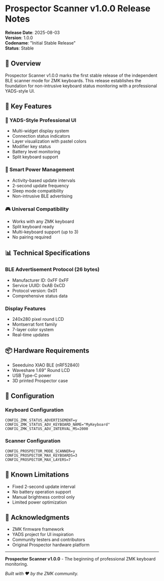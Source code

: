 # Prospector Scanner v1.0.0 Release Notes

**Release Date**: 2025-08-03  
**Version**: 1.0.0  
**Codename**: "Initial Stable Release"  
**Status**: Stable  

## 🎉 Overview

Prospector Scanner v1.0.0 marks the first stable release of the independent BLE scanner mode for ZMK keyboards. This release establishes the foundation for non-intrusive keyboard status monitoring with a professional YADS-style UI.

## 🚀 Key Features

### 📱 YADS-Style Professional UI
- Multi-widget display system
- Connection status indicators
- Layer visualization with pastel colors
- Modifier key status
- Battery level monitoring
- Split keyboard support

### 🔋 Smart Power Management
- Activity-based update intervals
- 2-second update frequency
- Sleep mode compatibility
- Non-intrusive BLE advertising

### 🎮 Universal Compatibility
- Works with any ZMK keyboard
- Split keyboard ready
- Multi-keyboard support (up to 3)
- No pairing required

## 📊 Technical Specifications

### BLE Advertisement Protocol (26 bytes)
- Manufacturer ID: 0xFF 0xFF
- Service UUID: 0xAB 0xCD
- Protocol version: 0x01
- Comprehensive status data

### Display Features
- 240x280 pixel round LCD
- Montserrat font family
- 7-layer color system
- Real-time updates

## 📦 Hardware Requirements

- Seeeduino XIAO BLE (nRF52840)
- Waveshare 1.69" Round LCD
- USB Type-C power
- 3D printed Prospector case

## 🔧 Configuration

### Keyboard Configuration
```kconfig
CONFIG_ZMK_STATUS_ADVERTISEMENT=y
CONFIG_ZMK_STATUS_ADV_KEYBOARD_NAME="MyKeyboard"
CONFIG_ZMK_STATUS_ADV_INTERVAL_MS=2000
```

### Scanner Configuration
```kconfig
CONFIG_PROSPECTOR_MODE_SCANNER=y
CONFIG_PROSPECTOR_MAX_KEYBOARDS=3
CONFIG_PROSPECTOR_MAX_LAYERS=7
```

## 🐛 Known Limitations

- Fixed 2-second update interval
- No battery operation support
- Manual brightness control only
- Limited power optimization

## 🤝 Acknowledgments

- ZMK firmware framework
- YADS project for UI inspiration
- Community testers and contributors
- Original Prospector hardware platform

---

**Prospector Scanner v1.0.0** - The beginning of professional ZMK keyboard monitoring.

*Built with ❤️ by the ZMK community.*